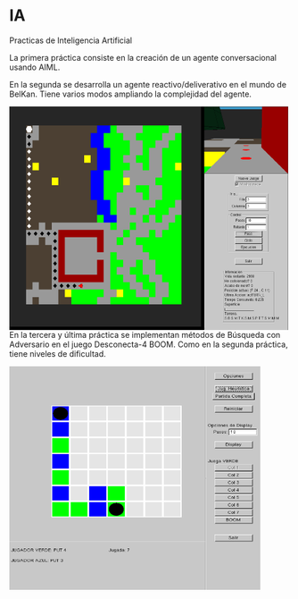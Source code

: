 # IA
Practicas de Inteligencia Artificial

La primera práctica consiste en la creación de un agente conversacional usando AIML.

En la segunda se desarrolla un agente reactivo/deliverativo en el mundo de BelKan. Tiene varios modos ampliando la complejidad del agente.

<p align="center">
<img src="https://github.com/victory06/IA/blob/master/doc/P2.png" align="left" height="400" width="500" >
</p>

En la tercera y última práctica se implementan métodos de Búsqueda con Adversario en el juego Desconecta-4 BOOM. Como en la segunda práctica, tiene niveles de dificultad.

<p align="center">
<img src="https://github.com/victory06/IA/blob/master/doc/P3.png" align="left" height="400" width="450" >
</p>
